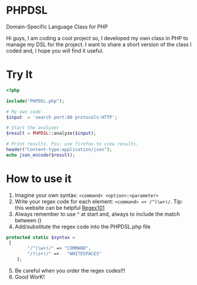 # PHPDSL

Domain-Specific Language Class for PHP 

Hi guys, I am coding a cool project so, I developed my own class in PHP to manage my DSL for the project. I want to share a short version of the class I coded and, I hope you will find it useful.

# Try It

```php
<?php

include("PHPDSL.php");

# My own code
$input  = 'search port:80 protocols:HTTP';

# Start the analyzer
$result = PHPDSL::analyze($input);

# Print results. Pss: use firefox to view results.
header("Content-type:application/json");
echo json_encode($result);

```

# How to use it

1. Imagine your own syntax: ```<command> <option>:<parameter>```
2. Write your regex code for each element: ```<command> => /^(\w+)/```. Tip: this website can be helpful [Regex101](https://regex101.com/)
3. Always remember to use ^ at start and, always to include the match between ()
4. Add/substitute the regex code into the PHPDSL.php file
```php
protected static $syntax = 
 [
		"/^(\w+)/" => "COMMAND", 
		"/(\s+)/" =>   "WHITESPACES" 
    ];
```
5. Be careful when you order the regex codes!!!
6. Good WorK!

 
